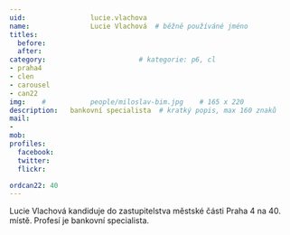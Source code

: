```yaml
---
uid:                lucie.vlachova
name:               Lucie Vlachová 	# běžně používáné jméno
titles:
  before:
  after:
category:                       # kategorie: p6, cl
- praha4
- clen
- carousel
- can22
img: 	#	        people/miloslav-bim.jpg    # 165 x 220
description:   bankovní specialista  # kratký popis, max 160 znaků
mail:
- 
mob:			
profiles:
  facebook:
  twitter: 
  flickr: 

ordcan22: 40
---
```


Lucie Vlachová kandiduje do zastupitelstva městské části Praha 4 na 40. místě. Profesí je bankovní specialista.
